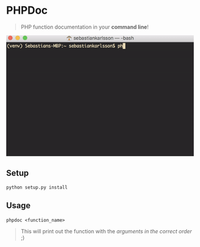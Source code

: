 # PHPDoc
> PHP function documentation in your __command line__!

![gif.gif](gif.gif)

## Setup

    python setup.py install

## Usage

    phpdoc <function_name>

> This will print out the function with the _arguments in the correct order_ ;)
